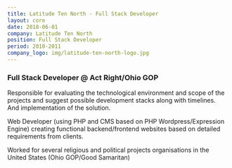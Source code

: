 ```yaml
---
title: Latitude Ten North - Full Stack Developer
layout: core
date: 2018-06-01
company: Latitude Ten North
position: Full Stack Developer
period: 2010-2011 
company_logo: img/latitude-ten-north-logo.jpg
---
```


### **Full Stack Developer @ Act Right/Ohio GOP**

Responsible for evaluating the technological environment and scope of the projects and suggest possible development stacks along with timelines. And implementation of the solution.

Web Developer (using PHP and CMS based on PHP Wordpress/Expression Engine) creating functional backend/frontend websites based on detailed requirements from clients.

Worked for several religious and political  projects organisations in the United States (Ohio GOP/Good Samaritan)

